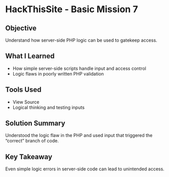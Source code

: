 # HackThisSite - Basic Mission 7

## Objective
Understand how server-side PHP logic can be used to gatekeep access.

## What I Learned
- How simple server-side scripts handle input and access control
- Logic flaws in poorly written PHP validation

## Tools Used
- View Source
- Logical thinking and testing inputs

## Solution Summary
Understood the logic flaw in the PHP and used input that triggered the “correct” branch of code.

## Key Takeaway
Even simple logic errors in server-side code can lead to unintended access.
